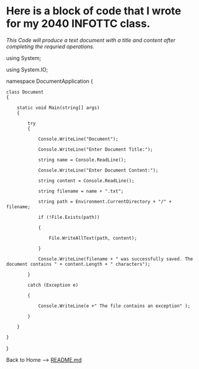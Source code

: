 # Here is a block of code that I wrote for my 2040 INFOTTC class.
_This Code will produce a text document with a title and content after completing the requried operations._

using System;

using System.IO;

namespace DocumentApplication
{

    class Document
    {

        static void Main(string[] args)
        {

            try
            {

                Console.WriteLine("Document");

                Console.WriteLine("Enter Document Title:");

                string name = Console.ReadLine();

                Console.WriteLine("Enter Document Content:");

                string content = Console.ReadLine();

                string filename = name + ".txt";

                string path = Environment.CurrentDirectory + "/" + filename;

                if (!File.Exists(path))

                {

                    File.WriteAllText(path, content);

                }

                Console.WriteLine(filename + " was successfully saved. The document contains " + content.Length + " characters");

            }

            catch (Exception e)

            {

                Console.WriteLine(e +" The file contains an exception" );

            }

        }

    }

}

Back to Home --> [README.md](https://github.com/RileyPut7/RIleyPut7/edit/master/README.md)

